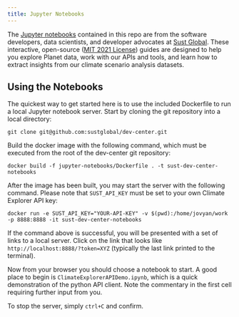 ```yaml
---
title: Jupyter Notebooks
---
```


The [Jupyter notebooks](http://jupyter-notebook-beginner-guide.readthedocs.io/en/latest/what_is_jupyter.html) contained in this repo are from the software developers, data scientists, and developer advocates at [Sust Global](https://www.sustglobal.com/). These interactive, open-source ([MIT 2021 License](https://github.com/sustglobal/dev-center/blob/main/LICENSE)) guides are designed to help you explore Planet data, work with our APIs and tools, and learn how to extract insights from our climate scenario analysis datasets.


## Using the Notebooks

The quickest way to get started here is to use the included Dockerfile to run a local Jupyter notebook server.
Start by cloning the git repository into a local directory:

```
git clone git@github.com:sustglobal/dev-center.git
```

Build the docker image with the following command, which must be executed from the root of the dev-center git repository:

```
docker build -f jupyter-notebooks/Dockerfile . -t sust-dev-center-notebooks
```

After the image has been built, you may start the server with the following command.
Please note that `SUST_API_KEY` must be set to your own Climate Explorer API key:

```
docker run -e SUST_API_KEY="YOUR-API-KEY" -v $(pwd):/home/jovyan/work -p 8888:8888 -it sust-dev-center-notebooks
```

If the command above is successful, you will be presented with a set of links to a local server.
Click on the link that looks like `http://localhost:8888/?token=XYZ` (typically the last link printed to the terminal).

Now from your browser you should choose a notebook to start.
A good place to begin is `ClimateExplorerAPIDemo.ipynb`, which is a quick demonstration of the python API client.
Note the commentary in the first cell requiring further input from you.

To stop the server, simply `ctrl+C` and confirm.
